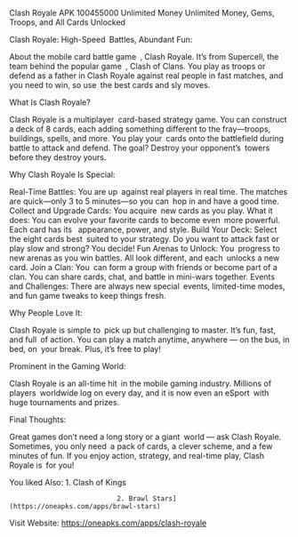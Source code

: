 Clash Royale APK 100455000 Unlimited Money
Unlimited Money, Gems, Troops, and All Cards Unlocked

Clash Royale: High-Speed Battles, Abundant Fun:

About the mobile card battle game , Clash Royale. It’s from Supercell, the team behind the popular game , Clash of Clans. You play as troops or defend as a father in Clash Royale against real people in fast matches, and you need to win, so use the best cards and sly moves.

What Is Clash Royale?

Clash Royale is a multiplayer card-based strategy game. You can construct a deck of 8 cards, each adding something different to the fray—troops, buildings, spells, and more. You play your cards onto the battlefield during battle to attack and defend. The goal? Destroy your opponent’s towers before they destroy yours.

Why Clash Royale Is Special:

Real-Time Battles: You are up against real players in real time. The matches are quick—only 3 to 5 minutes—so you can hop in and have a good time. Collect and Upgrade Cards: You acquire new cards as you play. What it does: You can evolve your favorite cards to become even more powerful. Each card has its  appearance, power, and style. Build Your Deck: Select the eight cards best suited to your strategy. Do you want to attack fast or play slow and strong? You decide! Fun Arenas to Unlock: You progress to new arenas as you win battles. All look different, and each unlocks a new card. Join a Clan: You can form a group with friends or become part of a clan. You can share cards, chat, and battle in mini-wars together. Events and Challenges: There are always new special events, limited-time modes, and fun game tweaks to keep things fresh.

Why People Love It:

Clash Royale is simple to pick up but challenging to master. It’s fun, fast, and full of action. You can play a match anytime, anywhere — on the bus, in bed, on your break. Plus, it’s free to play!

Prominent in the Gaming World:

Clash Royale is an all-time hit in the mobile gaming industry. Millions of players worldwide log on every day, and it is now even an eSport with huge tournaments and prizes.

Final Thoughts:

Great games don’t need a long story or a giant world — ask Clash Royale. Sometimes, you only need a pack of cards, a clever scheme, and a few minutes of fun. If you enjoy action, strategy, and real-time play, Clash Royale is for you!

You liked Also: 1. Clash of Kings

                               2. Brawl Stars](https://oneapks.com/apps/brawl-stars)
Visit Website: https://oneapks.com/apps/clash-royale


